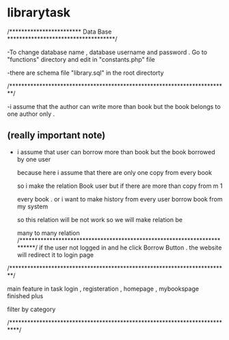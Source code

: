 # librarytask

/************************ Data Base ************************************/

-To change database name , database username and password . Go to "functions" directory and edit in "constants.php" file

-there are schema file "library.sql" in the root directorty


/*************************************************************************/

-i assume that the  author can write more than  book but the book belongs to one author only .

(really important note)
--------------------------
- i assume that user can borrow more than book but the book borrowed by  one user 

	because here i assume that there are only  one copy from every book 

	so i make the relation 	Book       user  but if there are more than copy from
							m			1

	every book . or i want to make history from every user borrow book from my system 
	 
	so this relation will be not work so we will make relation be 

	many to many  relation 						
/*************************************************************************/
if the user not logged in and he click Borrow Button . the website will redirect it to
login page

/*************************************************************************/

main feature in task login , registeration , homepage , mybookspage  finished plus 

filter by category

/***************************************************************************/





